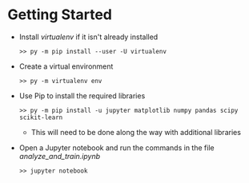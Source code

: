 # Getting Started

- Install *virtualenv* if it isn't already installed

  ```
  >> py -m pip install --user -U virtualenv
  ```

- Create a virtual environment

  ```
  >> py -m virtualenv env
  ```

- Use Pip to install the required libraries

  ```
  >> py -m pip install -u jupyter matplotlib numpy pandas scipy scikit-learn
  ```

  - This will need to be done along the way with additional libraries

- Open a Jupyter notebook and run the commands in the file *analyze_and_train.ipynb*

  ```
  >> jupyter notebook
  ```
